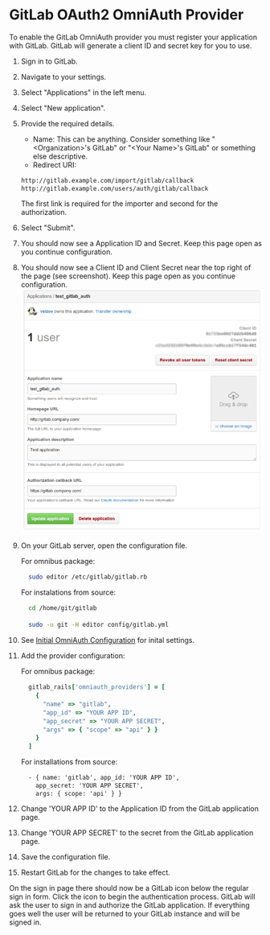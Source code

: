 # GitLab OAuth2 OmniAuth Provider

To enable the GitLab OmniAuth provider you must register your application with GitLab. GitLab will generate a client ID and secret key for you to use.

1.  Sign in to GitLab.

1.  Navigate to your settings.

1.  Select "Applications" in the left menu.

1.  Select "New application".

1.  Provide the required details.
    - Name: This can be anything. Consider something like "\<Organization\>'s GitLab" or "\<Your Name\>'s GitLab" or something else descriptive.
    - Redirect URI:

    ```
    http://gitlab.example.com/import/gitlab/callback
    http://gitlab.example.com/users/auth/gitlab/callback
    ```

    The first link is required for the importer and second for the authorization.

1.  Select "Submit".

1.  You should now see a Application ID and Secret. Keep this page open as you continue configuration.

1.  You should now see a Client ID and Client Secret near the top right of the page (see screenshot). Keep this page open as you continue configuration. ![GitHub app](github_app.png)

1.  On your GitLab server, open the configuration file.

    For omnibus package:

    ```sh
      sudo editor /etc/gitlab/gitlab.rb
    ```

    For instalations from source:

    ```sh
      cd /home/git/gitlab

      sudo -u git -H editor config/gitlab.yml
    ```

1.  See [Initial OmniAuth Configuration](README.md#initial-omniauth-configuration) for inital settings.

1.  Add the provider configuration:

    For omnibus package:

    ```ruby
      gitlab_rails['omniauth_providers'] = [
        {
          "name" => "gitlab",
          "app_id" => "YOUR APP ID",
          "app_secret" => "YOUR APP SECRET",
          "args" => { "scope" => "api" } }
        }
      ]
    ```

    For installations from source:

    ```
      - { name: 'gitlab', app_id: 'YOUR APP ID',
        app_secret: 'YOUR APP SECRET',
        args: { scope: 'api' } }
    ```

1.  Change 'YOUR APP ID' to the Application ID from the GitLab application page.

1.  Change 'YOUR APP SECRET' to the secret from the GitLab application page.

1.  Save the configuration file.

1.  Restart GitLab for the changes to take effect.

On the sign in page there should now be a GitLab icon below the regular sign in form. Click the icon to begin the authentication process. GitLab will ask the user to sign in and authorize the GitLab application. If everything goes well the user will be returned to your GitLab instance and will be signed in.
